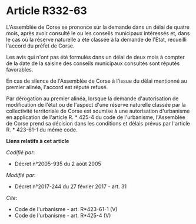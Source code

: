 # Article R332-63

L'Assemblée de Corse se prononce sur la demande dans un délai de quatre mois, après avoir consulté le ou les conseils
municipaux intéressés et, dans le cas où la réserve naturelle a été classée à la demande de l'Etat, recueilli l'accord du
préfet de Corse. 

Les avis qui n'ont pas été formulés dans un délai de deux mois à compter de la date de la saisine des conseils municipaux
consultés sont réputés favorables. 

En cas de silence de l'Assemblée de Corse à l'issue du délai mentionné au premier alinéa, l'accord est réputé refusé. 

Par dérogation au premier alinéa, lorsque la demande d'autorisation de modification de l'état ou de l'aspect d'une réserve
naturelle classée par la collectivité territoriale de Corse est soumise à une autorisation d'urbanisme en application de
l'article R. * 425-4 du code de l'urbanisme, l'Assemblée de Corse prend sa décision dans les conditions et délais prévus par
l'article R. * 423-61-1 du même code.

**Liens relatifs à cet article**

_Codifié par_:

  - Décret n°2005-935 du 2 août 2005

_Modifié par_:

  - Décret n°2017-244 du 27 février 2017 - art. 31

_Cite_:

  - Code de l'urbanisme - art. R*423-61-1 (V)
  - Code de l'urbanisme - art. R*425-4 (V)

